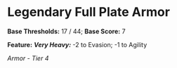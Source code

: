 # Legendary Full Plate Armor

**Base Thresholds:** 17 / 44; **Base Score:** 7

**Feature:** ***Very Heavy:*** -2 to Evasion; -1 to Agility

*Armor - Tier 4*
